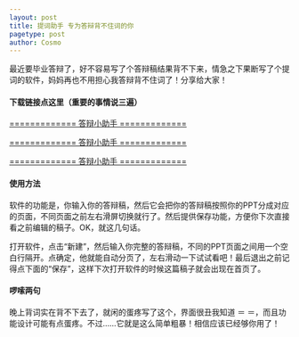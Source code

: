 ```yaml
---
layout: post
title: 提词助手 专为答辩背不住词的你
pagetype: post
author: Cosmo
---
```


最近要毕业答辩了，好不容易写了个答辩稿结果背不下来，情急之下果断写了个提词的软件，妈妈再也不用担心我答辩背不住词了！分享给大家！

#### 下载链接点这里（重要的事情说三遍）

[============= 答辩小助手 =============](http://101.200.165.173/PresentationHelper.apk)

[============= 答辩小助手 =============](http://101.200.165.173/PresentationHelper.apk)

[============= 答辩小助手 =============](http://101.200.165.173/PresentationHelper.apk)

#### 使用方法

软件的功能是，你输入你的答辩稿，然后它会把你的答辩稿按照你的PPT分成对应的页面，不同页面之前左右滑屏切换就行了。然后提供保存功能，方便你下次直接看之前编辑的稿子。OK，就这几句话。

打开软件，点击“新建”，然后输入你完整的答辩稿，不同的PPT页面之间用一个空白行隔开。点确定，他就能自动分页了，左右滑动一下试试看吧！最后退出之前记得点下面的“保存”，这样下次打开软件的时候这篇稿子就会出现在首页了。

#### 啰嗦两句

晚上背词实在背不下去了，就闲的蛋疼写了这个，界面很丑我知道 ＝ ＝，而且功能设计可能有点蛋疼。不过……它就是这么简单粗暴！相信应该已经够你用了！
